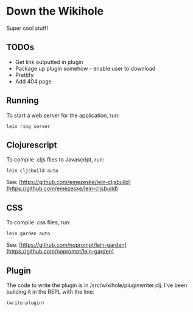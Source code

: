 # Down the Wikihole

Super cool stuff!

## TODOs
- Get link outputted in plugin
- Package up plugin somehow - enable user to download
- Prettify
- Add 404 page

## Running

To start a web server for the application, run:

    lein ring server

## Clojurescript

To compile .cljs files to Javascript, run:

    lein cljsbuild auto

See: [https://github.com/emezeske/lein-cljsbuild](https://github.com/emezeske/lein-cljsbuild)

## CSS

To compile .css files, run:

    lein garden auto

See: [https://github.com/noprompt/lein-garden](https://github.com/noprompt/lein-garden)

## Plugin

The code to write the plugin is in /src/wikihole/pluginwriter.clj.
I've been building it in the REPL with the line:

    (write-plugin)
